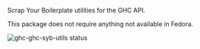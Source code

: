 Scrap Your Boilerplate utilities for the GHC API.

This package does not require anything not available in Fedora.

![ghc-ghc-syb-utils status](https://copr.fedorainfracloud.org/coprs/dshea/bdcs-haskell-deps/package/ghc-ghc-syb-utils/status_image/last_build.png)
